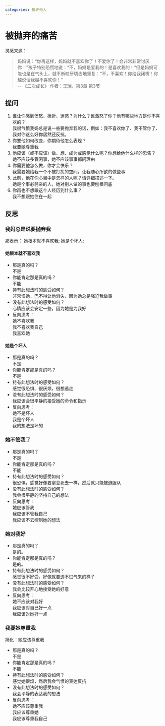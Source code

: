 ```yaml
---
categories: 批评他人
---
```


# 被抛弃的痛苦

灵感来源：
> 妈妈说：“你再这样，妈妈就不喜欢你了！不爱你了！会非常非常讨厌你！”孩子特别恐慌地说：“不，妈妈是爱我的！是喜欢我的！”但是妈妈可能也是在气头上，就不断咬牙切齿地重复：“不，不喜欢！你给我闭嘴！你越说话我越不喜欢你！”  
> -- 《二次成长》 作者：王瑞，第3章 第3节

## 提问

1. 谁让你感到愤怒、挫折、迷惑？为什么？谁激怒了你？他有哪些地方是你不喜欢的？  
我很气愤我妈总是说一些要抛弃我的话，例如：我不喜欢你了、我不管你了、我对你这么好你居然还反抗。
2. 你要他如何改变，你期待他怎么表现？  
我要她尊重我
3. 他应该（或不应该）做、想、成为或感觉什么呢？你想给他什么样的忠告？  
她不应该多管闲事，她不应该事事都问理由
4. 你需要他怎么做，你才会快乐？  
我需要她给我一个不被打扰的空间，让我随心所欲的做些事
5. 此刻，他在你心目中是怎样的人呢？请详细描述一下。  
她是个事必躬亲的人，她对别人做的事也要刨根问底
6. 你再也不想跟这个人经历到什么事？  
我不想跟她住在一起

## 反思

### 我妈总是说要抛弃我

那表示： 她根本就不喜欢我; 她是个坏人;

#### 她根本就不喜欢我

- 那是真的吗？  
不是
- 你能肯定那是真的吗？  
不能
- 持有此想法时的感受如何？  
非常恨她，巴不得让他消失，因为她总是强迫我做事
- 没有此想法时的感受如何？  
心情应该会安定一些，因为她是为我好
- 反向思考：  
她不喜欢我  
我不喜欢我自己  
我喜欢她

#### 她是个坏人

- 那是真的吗？  
不是
- 你能肯定那是真的吗？  
不是
- 持有此想法时的感受如何？  
感觉很恐惧、很厌烦，很想逃走
- 没有此想法时的感受如何？  
我应该会很平静的接受她的命令和指示
- 反向思考：  
她不是坏人  
我是个坏人  
我的想法是坏的

### 她不管我了

- 那是真的吗？  
不是
- 你能肯定那是真的吗？  
不能
- 持有此想法时的感受如何？  
很恐惧，感觉好像要窒息死去一样，然后就只能被迫服从
- 没有此想法时的感受如何？  
我会很平静的坚持自己的想法
- 反向思考：  
她应该管我  
我应该不管我自己  
我应该不去控制她的想法

### 她对我好

- 那是真的吗？  
是的。
- 你能肯定那是真的吗？  
是的。
- 持有此想法时的感受如何？  
感觉很不好受，好像就要透不过气来的样子
- 没有此想法时的感受如何？  
我会比较开心地接受她的好意
- 反向思考：  
她不应该对我好  
我应该对自己好一点  
我应该对她好一点

### 我要她尊重我

简化：她应该尊重我

- 那是真的吗？  
不是
- 你能肯定那是真的吗？  
不能
- 持有此想法时的感受如何？  
感觉她很烦，然后我会气愤的表达反抗
- 没有此想法时的感受如何？  
我会平静的表达我的想法
- 反向思考：  
她不应该尊重我  
我应该尊重她  
我应该尊重我自己

